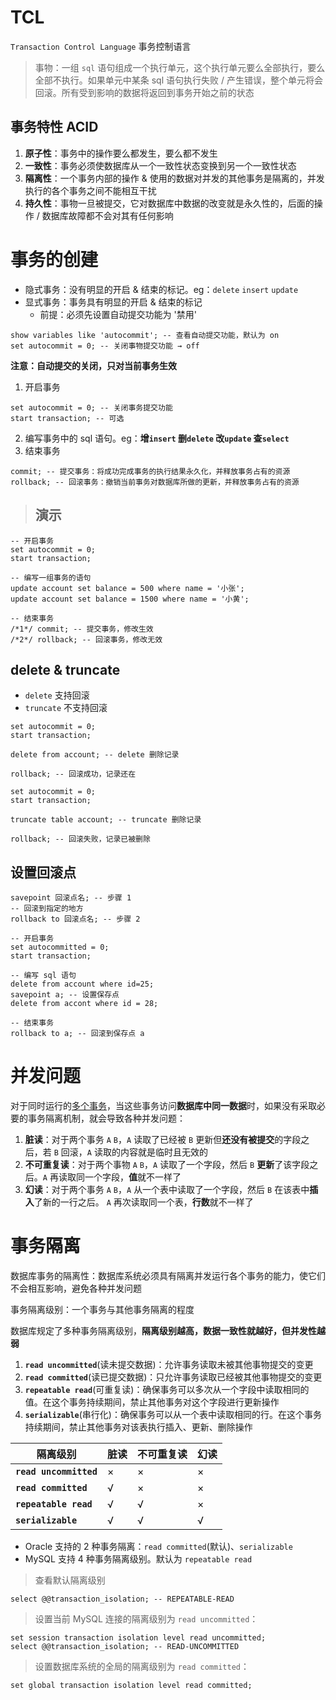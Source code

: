 # TCL

`Transaction Control Language` 事务控制语言

> 事物：一组 `sql` 语句组成一个执行单元，这个执行单元要么全部执行，要么全部不执行。如果单元中某条 sql 语句执行失败 / 产生错误，整个单元将会回滚。所有受到影响的数据将返回到事务开始之前的状态

## 事务特性 ACID

1. **原子性**：事务中的操作要么都发生，要么都不发生
2. **一致性**：事务必须使数据库从一个一致性状态变换到另一个一致性状态
3. **隔离性**：一个事务内部的操作 & 使用的数据对并发的其他事务是隔离的，并发执行的各个事务之间不能相互干扰
4. **持久性**：事物一旦被提交，它对数据库中数据的改变就是永久性的，后面的操作 / 数据库故障都不会对其有任何影响

# 事务的创建

-   隐式事务：没有明显的开启 & 结束的标记。eg：`delete` `insert` `update`
-   显式事务：事务具有明显的开启 & 结束的标记
    -   前提：必须先设置自动提交功能为 '禁用'

```mysql
show variables like 'autocommit'; -- 查看自动提交功能，默认为 on
set autocommit = 0; -- 关闭事物提交功能 → off
```

**注意：自动提交的关闭，只对当前事务生效**

1. 开启事务

```mysql
set autocommit = 0; -- 关闭事务提交功能
start transaction; -- 可选
```

2. 编写事务中的 sql 语句。eg：**增`insert` 删`delete` 改`update` 查`select`**
3. 结束事务

```mysql
commit; -- 提交事务：将成功完成事务的执行结果永久化，并释放事务占有的资源
rollback; -- 回滚事务：撤销当前事务对数据库所做的更新，并释放事务占有的资源
```

> ## 演示

```mysql
-- 开启事务
set autocommit = 0;
start transaction;

-- 编写一组事务的语句
update account set balance = 500 where name = '小张';
update account set balance = 1500 where name = '小黄';

-- 结束事务
/*1*/ commit; -- 提交事务，修改生效
/*2*/ rollback; -- 回滚事务，修改无效
```

## delete & truncate

-   `delete` 支持回滚
-   `truncate` 不支持回滚

```mysql
set autocommit = 0;
start transaction;

delete from account; -- delete 删除记录

rollback; -- 回滚成功，记录还在
```

```mysql
set autocommit = 0;
start transaction;

truncate table account; -- truncate 删除记录

rollback; -- 回滚失败，记录已被删除
```

## 设置回滚点

```mysql
savepoint 回滚点名; -- 步骤 1
-- 回滚到指定的地方
rollback to 回滚点名; -- 步骤 2
```

```mysql
-- 开启事务
set autocommitted = 0;
start transaction;

-- 编写 sql 语句
delete from account where id=25;
savepoint a; -- 设置保存点
delete from accont where id = 28;

-- 结束事务
rollback to a; -- 回滚到保存点 a
```

# 并发问题

对于同时运行的<u>多个事务</u>，当这些事务访问**数据库中同一数据**时，如果没有采取必要的事务隔离机制，就会导致各种并发问题：

1. **脏读**：对于两个事务 `A` `B`，`A` 读取了已经被 `B` 更新但**还没有被提交**的字段之后，若 `B` 回滚，`A` 读取的内容就是临时且无效的
2. **不可重复读**：对于两个事物 `A` `B`，`A` 读取了一个字段，然后 `B` **更新**了该字段之后。`A` 再读取同一个字段，**值**就不一样了
3. **幻读**：对于两个事务 `A` `B`，`A` 从一个表中读取了一个字段，然后 `B` 在该表中**插入**了新的一行之后。 `A` 再次读取同一个表，**行数**就不一样了

# 事务隔离

数据库事务的隔离性：数据库系统必须具有隔离并发运行各个事务的能力，使它们不会相互影响，避免各种并发问题

事务隔离级别：一个事务与其他事务隔离的程度

数据库规定了多种事务隔离级别，**隔离级别越高，数据一致性就越好，但并发性越弱**

1. **`read uncommitted`**(读未提交数据)：允许事务读取未被其他事物提交的变更
2. **`read committed`**(读已提交数据)：只允许事务读取已经被其他事物提交的变更
3. **`repeatable read`**(可重复读)：确保事务可以多次从一个字段中读取相同的值。在这个事务持续期间，禁止其他事务对这个字段进行更新操作
4. **`serializable`**(串行化)：确保事务可以从一个表中读取相同的行。在这个事务持续期间，禁止其他事务对该表执行插入、更新、删除操作

| 隔离级别               | 脏读 | 不可重复读 | 幻读 |
| ---------------------- | ---- | ---------- | ---- |
| **`read uncommitted`** | ×    | ×          | ×    |
| **`read committed`**   | √    | ×          | ×    |
| **`repeatable read`**  | √    | √          | ×    |
| **`serializable`**     | √    | √          | √    |

-   Oracle 支持的 2 种事务隔离：`read committed`(默认)、`serializable`
-   MySQL 支持 4 种事务隔离级别。默认为 `repeatable read`

> 查看默认隔离级别

```mysql
select @@transaction_isolation; -- REPEATABLE-READ
```

> 设置当前 MySQL 连接的隔离级别为 `read uncommitted`：

```mysql
set session transaction isolation level read uncommitted;
select @@transaction_isolation; -- READ-UNCOMMITTED
```

> 设置数据库系统的全局的隔离级别为 `read committed`：

```mysql
set global transaction isolation level read committed;
```
